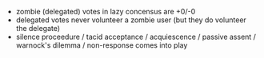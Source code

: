 - zombie (delegated) votes in lazy concensus are +0/-0
- delegated votes never volunteer a zombie user (but they do volunteer the delegate)
- silence proceedure / tacid acceptance / acquiescence / passive assent / warnock's dilemma / non-response comes into play
